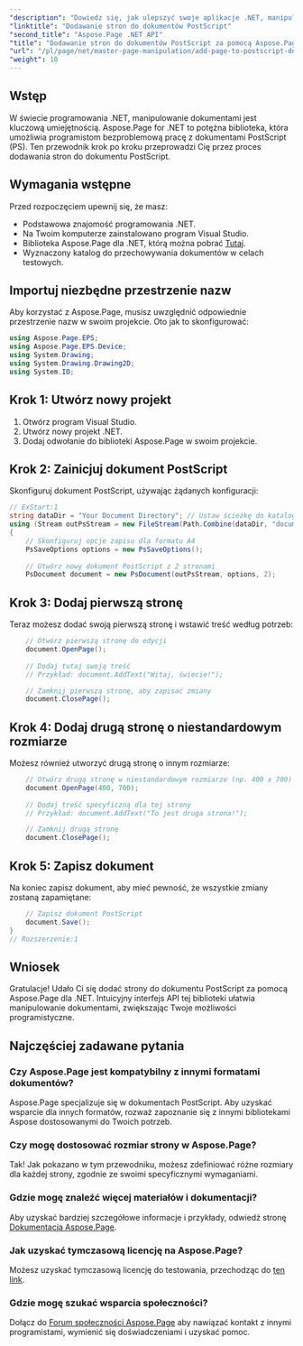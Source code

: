 ```yaml
---
"description": "Dowiedz się, jak ulepszyć swoje aplikacje .NET, manipulując dokumentami PostScript za pomocą Aspose.Page. Ten przewodnik krok po kroku zawiera jasne instrukcje dotyczące inicjowania dokumentu."
"linktitle": "Dodawanie stron do dokumentów PostScript"
"second_title": "Aspose.Page .NET API"
"title": "Dodawanie stron do dokumentów PostScript za pomocą Aspose.Page dla .NET"
"url": "/pl/page/net/master-page-manipulation/add-page-to-postscript-document/"
"weight": 10
---
```


## Wstęp

W świecie programowania .NET, manipulowanie dokumentami jest kluczową umiejętnością. Aspose.Page for .NET to potężna biblioteka, która umożliwia programistom bezproblemową pracę z dokumentami PostScript (PS). Ten przewodnik krok po kroku przeprowadzi Cię przez proces dodawania stron do dokumentu PostScript.

## Wymagania wstępne

Przed rozpoczęciem upewnij się, że masz:

- Podstawowa znajomość programowania .NET.
- Na Twoim komputerze zainstalowano program Visual Studio.
- Biblioteka Aspose.Page dla .NET, którą można pobrać [Tutaj](https://releases.aspose.com/page/net/).
- Wyznaczony katalog do przechowywania dokumentów w celach testowych.

## Importuj niezbędne przestrzenie nazw

Aby korzystać z Aspose.Page, musisz uwzględnić odpowiednie przestrzenie nazw w swoim projekcie. Oto jak to skonfigurować:

```csharp
using Aspose.Page.EPS;
using Aspose.Page.EPS.Device;
using System.Drawing;
using System.Drawing.Drawing2D;
using System.IO;
```

## Krok 1: Utwórz nowy projekt

1. Otwórz program Visual Studio.
2. Utwórz nowy projekt .NET.
3. Dodaj odwołanie do biblioteki Aspose.Page w swoim projekcie.

## Krok 2: Zainicjuj dokument PostScript

Skonfiguruj dokument PostScript, używając żądanych konfiguracji:

```csharp
// ExStart:1
string dataDir = "Your Document Directory"; // Ustaw ścieżkę do katalogu dokumentów
using (Stream outPsStream = new FileStream(Path.Combine(dataDir, "document1.ps"), FileMode.Create))
{
    // Skonfiguruj opcje zapisu dla formatu A4
    PsSaveOptions options = new PsSaveOptions();
    
    // Utwórz nowy dokument PostScript z 2 stronami
    PsDocument document = new PsDocument(outPsStream, options, 2);
```

## Krok 3: Dodaj pierwszą stronę

Teraz możesz dodać swoją pierwszą stronę i wstawić treść według potrzeb:

```csharp
    // Otwórz pierwszą stronę do edycji
    document.OpenPage();
    
    // Dodaj tutaj swoją treść
    // Przykład: document.AddText("Witaj, świecie!");

    // Zamknij pierwszą stronę, aby zapisać zmiany
    document.ClosePage();
```

## Krok 4: Dodaj drugą stronę o niestandardowym rozmiarze

Możesz również utworzyć drugą stronę o innym rozmiarze:

```csharp
    // Otwórz drugą stronę w niestandardowym rozmiarze (np. 400 x 700)
    document.OpenPage(400, 700);
    
    // Dodaj treść specyficzną dla tej strony
    // Przykład: document.AddText("To jest druga strona!");

    // Zamknij drugą stronę
    document.ClosePage();
```

## Krok 5: Zapisz dokument

Na koniec zapisz dokument, aby mieć pewność, że wszystkie zmiany zostaną zapamiętane:

```csharp
    // Zapisz dokument PostScript
    document.Save();
}
// Rozszerzenie:1
```

## Wniosek

Gratulacje! Udało Ci się dodać strony do dokumentu PostScript za pomocą Aspose.Page dla .NET. Intuicyjny interfejs API tej biblioteki ułatwia manipulowanie dokumentami, zwiększając Twoje możliwości programistyczne.

## Najczęściej zadawane pytania

### Czy Aspose.Page jest kompatybilny z innymi formatami dokumentów?  
Aspose.Page specjalizuje się w dokumentach PostScript. Aby uzyskać wsparcie dla innych formatów, rozważ zapoznanie się z innymi bibliotekami Aspose dostosowanymi do Twoich potrzeb.

### Czy mogę dostosować rozmiar strony w Aspose.Page?  
Tak! Jak pokazano w tym przewodniku, możesz zdefiniować różne rozmiary dla każdej strony, zgodnie ze swoimi specyficznymi wymaganiami.

### Gdzie mogę znaleźć więcej materiałów i dokumentacji?  
Aby uzyskać bardziej szczegółowe informacje i przykłady, odwiedź stronę [Dokumentacja Aspose.Page](https://reference.aspose.com/page/net/).

### Jak uzyskać tymczasową licencję na Aspose.Page?  
Możesz uzyskać tymczasową licencję do testowania, przechodząc do [ten link](https://purchase.conholdate.com/temporary-license/).

### Gdzie mogę szukać wsparcia społeczności?  
Dołącz do [Forum społeczności Aspose.Page](https://forum.aspose.com/c/page/39) aby nawiązać kontakt z innymi programistami, wymienić się doświadczeniami i uzyskać pomoc.